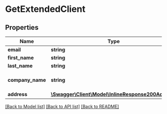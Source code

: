 # GetExtendedClient

## Properties
Name | Type | Description | Notes
------------ | ------------- | ------------- | -------------
**email** | **string** | Login Email | 
**first_name** | **string** | First Name | 
**last_name** | **string** | Last Name | 
**company_name** | **string** | Name of the company | 
**address** | [**\Swagger\Client\Model\InlineResponse200Address**](InlineResponse200Address.md) |  | [optional] 

[[Back to Model list]](../README.md#documentation-for-models) [[Back to API list]](../README.md#documentation-for-api-endpoints) [[Back to README]](../README.md)


